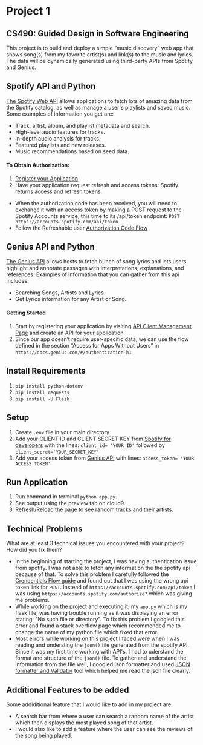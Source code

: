 # Project 1
## CS490: Guided Design in Software Engineering
This project is to build and deploy a simple “music discovery” web app that shows song(s) from my favorite artist(s) and link(s) to the music and lyrics. The data will be dynamically generated using third-party APIs from Spotify and Genius.

## Spotify API and Python
[The Spotify Web API](https://developer.spotify.com/documentation/web-api/) allows applications to fetch lots of amazing data from the Spotify catalog, as well as manage a user's playlists and saved music. Some examples of information you get are:
* Track, artist, album, and playlist metadata and search.
* High-level audio features for tracks.
* In-depth audio analysis for tracks.
* Featured playlists and new releases.
* Music recommendations based on seed data.

#### To Obtain Authorization:
1. [Register your Application](https://developer.spotify.com/documentation/general/guides/app-settings/#register-your-app)
2. Have your application request refresh and access tokens; Spotify returns access and refresh tokens.
* When the authorization code has been received, you will need to exchange it with an access token by making a POST request to the Spotify Accounts service, this time to its /api/token endpoint: `POST https://accounts.spotify.com/api/token`
* Follow the Refreshable user [Authorization Code Flow](https://developer.spotify.com/documentation/general/guides/authorization-guide/#authorization-code-flow)

## Genius API and Python
[The Genius API](https://docs.genius.com/#/getting-started-h1) allows hosts to fetch bunch of song lyrics and lets users highlight and annotate passages with interpretations, explanations, and references. Examples of information that you can gather from this api includes:
* Searching Songs, Artists and Lyrics. 
* Get Lyrics information for any Artist or Song.

#### Getting Started
1. Start by registering your application by visiting [API Client Management Page](http://genius.com/api-clients) and create an API for your application.
2. Since our app doesn’t require user-specific data, we can use the flow defined in the section “Access for Apps Without Users” in `https://docs.genius.com/#/authentication-h1`

## Install Requirements
1. `pip install python-dotenv`
2. `pip install requests`
3. `pip install -U Flask`

## Setup
1. Create `.env` file in your main directory
2. Add your CLIENT ID and CLIENT SECRET KEY from [Spotify for developers](https://developer.spotify.com/dashboard/) with the lines: `client_id= 'YOUR_ID'` followed by `client_secret='YOUR_SECRET_KEY'`
3. Add your access token from [Genius API](http://genius.com/api-clients) with lines: `access_token= 'YOUR ACCESS TOKEN'`

## Run Application
1. Run command in terminal `python app.py`.
2. See output using the preview tab on cloud9. 
3. Refresh/Reload the page to see random tracks and their artists.

## Technical Problems
What are at least 3 technical issues you encountered with your project? How did you fix them?
* In the beginning of starting the project, I was having authentication issue from spotify. I was not able to fetch any information the the spotify api because of that. To solve this problem
I carefully followed the [Crendentials Flow guide](https://developer.spotify.com/documentation/general/guides/authorization-guide/#client-credentials-flow) and found out that I was using the wrong
api token link for `POST`. Instead of `https://accounts.spotify.com/api/token` I was using `https://accounts.spotify.com/authorize?` which was giving me problems.
* While working on the project and executing it, my `app.py` which is my flask file, was having trouble running as it was displaying an error stating: "No such file or directory". 
To fix this problem I googled this error and found a stack overflow page which recommended me to change the name of my python file which fixed that error.
* Most errors while working on this project I faced were when I was reading and understing the `json()` file generated from the spotify API. Since it was my first time working with API's, I had to 
uderstand the format and structure of the `json()` file. To gather and understand the information from the file well, I googled json formatter and used [JSON formatter and Validator](https://jsonformatter.curiousconcept.com/) tool 
which helped me read the json file clearly.

## Additional Features to be added
Some addiditional feature that I would like to add in my project are:
* A search bar from where a user can search a random name of the artist which then displays the most played song of that artist.
* I would also like to add a feature where the user can see the reviews of the song being played.

